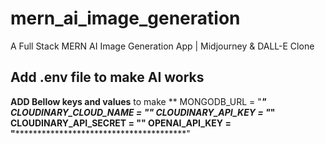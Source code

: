 # mern_ai_image_generation
A Full Stack MERN AI Image Generation App | Midjourney &amp; DALL-E Clone


## Add .env file to make AI works 

**ADD Bellow keys and values** to make **
MONGODB_URL = "*********************************************"
CLOUDINARY_CLOUD_NAME = "********"
CLOUDINARY_API_KEY = "***********************"
CLOUDINARY_API_SECRET = "********************"
OPENAI_API_KEY = "*********************************************"




